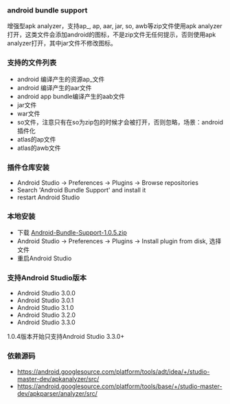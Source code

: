 ### android bundle support

增强型apk analyzer，支持ap_, ap, aar, jar, so, awb等zip文件使用apk analyzer打开，这类文件会添加android的图标，不是zip文件无任何提示，否则使用apk analyzer打开，其中jar文件不修改图标。


### 支持的文件列表
 
 - android 编译产生的资源ap_文件
 - android 编译产生的aar文件
 - android app bundle编译产生的aab文件
 - jar文件
 - war文件
 - so文件，注意只有在so为zip包的时候才会被打开，否则忽略，场景：android插件化
 - atlas的ap文件
 - atlas的awb文件
 
### 插件仓库安装

 - Android Studio -> Preferences -> Plugins -> Browse repositories
 - Search 'Android Bundle Support' and install it
 - restart Android Studio
 
 
### 本地安装

 - 下载 [Android-Bundle-Support-1.0.5.zip](https://raw.githubusercontent.com/lizhangqu/android-bundle-support/master/release/Android-Bundle-Support-1.0.5.zip)
 - Android Studio -> Preferences -> Plugins -> Install plugin from disk, 选择文件
 - 重启Android Studio

### 支持Android Studio版本
 
 - Android Studio 3.0.0
 - Android Studio 3.0.1
 - Android Studio 3.1.0
 - Android Studio 3.2.0
 - Android Studio 3.3.0
 
 1.0.4版本开始只支持Android Studio 3.3.0+
 
### 依赖源码

 - https://android.googlesource.com/platform/tools/adt/idea/+/studio-master-dev/apkanalyzer/src/
 - https://android.googlesource.com/platform/tools/base/+/studio-master-dev/apkparser/analyzer/src/
